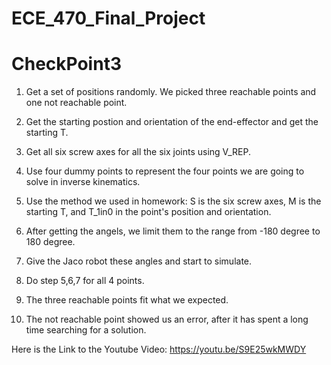 # ECE_470_Final_Project
# CheckPoint3

1.	Get a set of positions randomly. We picked three reachable points and one not reachable point.

2.	Get the starting postion and orientation of the end-effector and get the starting T.
	
3. 	Get all six screw axes for all the six joints using V_REP.

4. 	Use four dummy points to represent the four points we are going to solve in inverse kinematics.

5. 	Use the method we used in homework: S is the six screw axes, M is the starting T, and T_1in0 in the point's position and orientation.

6.	After getting the angels, we limit them to the range from -180 degree to 180 degree.

7.	Give the Jaco robot these angles and start to simulate.

8.	Do step 5,6,7 for all 4 points.

9.	The three reachable points fit what we expected.

10. The not reachable point showed us an error, after it has spent a long time searching for a solution.

Here is the Link to the Youtube Video:
https://youtu.be/S9E25wkMWDY


